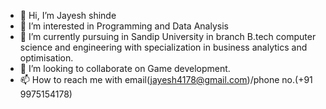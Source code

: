 - 👋 Hi, I’m Jayesh shinde
- 👀 I’m interested in Programming and Data Analysis
- 🌱 I’m currently pursuing in Sandip University in branch B.tech computer science and engineering with specialization in business analytics and optimisation.
- 💞️ I’m looking to collaborate on Game development.
- 📫 How to reach me with email(jayesh4178@gmail.com)/phone no.(+91 9975154178)

<!---
JayeshS42/JayeshS42 is a ✨ special ✨ repository because its `README.md` (this file) appears on your GitHub profile.
You can click the Preview link to take a look at your changes.
--->
